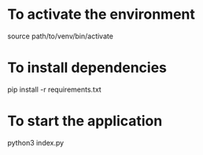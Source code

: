 # To activate the environment
source path/to/venv/bin/activate

# To install dependencies
pip install -r requirements.txt

# To start the application
python3 index.py